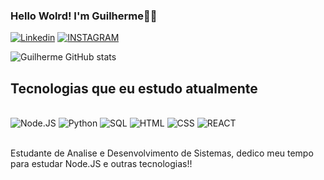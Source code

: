 ### Hello Wolrd! I'm Guilherme🤙🏻

[![Linkedin](https://img.shields.io/badge/LinkedIn-0077B5?style=for-the-badge&logo=linkedin&logoColor=white)](https://www.linkedin.com/in/guilherme-melo-632025267/)
[![INSTAGRAM](https://img.shields.io/badge/Instagram-E4405F?style=for-the-badge&logo=instagram&logoColor=white)](https://www.instagram.com/guilherme_alesander/)

![Guilherme GitHub stats](https://github-readme-stats.vercel.app/api?username=guilhermealesander&show_icons=true&theme=radical)

## Tecnologias que eu estudo atualmente

<div style='display: inline_block'><br/>
<img olign='center' alt='Node.JS' src='https://img.shields.io/badge/Node.js-43853D?style=for-the-badge&logo=node.js&logoColor=white' />
<img olign='center' alt='Python' src='https://img.shields.io/badge/Python-14354C?style=for-the-badge&logo=python&logoColor=white' />
<img olign='center' alt='SQL' src='https://img.shields.io/badge/MySQL-00000F?style=for-the-badge&logo=mysql&logoColor=white' />
<img olign='center' alt='HTML' src='https://img.shields.io/badge/HTML-239120?style=for-the-badge&logo=html5&logoColor=white' />
<img olign='center' alt='CSS' src='https://img.shields.io/badge/CSS-239120?&style=for-the-badge&logo=css3&logoColor=white' />
<img olign='center' alt='REACT' src='https://img.shields.io/badge/React-20232A?style=for-the-badge&logo=react&logoColor=61DAFB' />

</div><br/>

Estudante de Analise e Desenvolvimento de Sistemas, dedico meu tempo para estudar Node.JS e outras tecnologias!!
